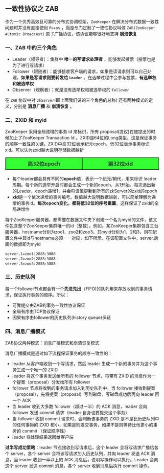 ## 一致性协议之 ZAB

作为一个优秀高效且可靠的分布式协调框架，`ZooKeeper` 在解决分布式数据一致性问题时并没有直接使用 `Paxos` ，而是专门定制了一致性协议叫做 `ZAB(ZooKeeper Automic Broadcast)` 原子广播协议，该协议能够很好地支持 **崩溃恢复** 

### 一、ZAB 中的三个角色

- Leader（领导者）：集群中 **唯一的写请求处理者** ，能够发起投票（投票也是为了进行写请求）
- Follower（跟随者）：能够接收客户端的请求，如果是读请求则可以自己处理，**如果是写请求则要转发给 `Leader`** 。在选举过程中会参与投票，**有选举权和被选举权**
- Observer（观察者）：就是没有选举权和被选举权的 `Follower` 

在 `ZAB` 协议中对 `zkServer`(即上面我们说的三个角色的总称) 还有两种模式的定义，分别是 **消息广播** 和 **崩溃恢复** 。

### 二、ZXID 和 myid

ZooKeeper 采用全局递增的事务 id 来标识，所有 proposal(提议)在被提出的时候加上了ZooKeeper Transaction Id 。ZXID是64位的Long类型，这是保证事务的顺序一致性的关键。ZXID中高32位表示纪元epoch，低32位表示事务标识xid。可以认为zxid越大说明存储数据越新

![](./image/ZXID.png)

- 每个leader都会具有不同的**epoch**值，表示一个纪元/朝代，用来标识 leader周期。每个新的选举开启时都会生成一个新的epoch，从1开始，每次选出新的Leader，epoch递增1，并会将该值更新到所有的zkServer的zxid的epoch
- **xid**是一个依次递增的事务编号。数值越大说明数据越新，可以简单理解为递增的事务id。**每次epoch变化，都将低32位的序号重置**，这样保证了zxid的全局递增性

每个ZooKeeper服务器，都需要在数据文件夹下创建一个名为myid的文件，该文件包含整个ZooKeeper集群唯一的id（整数）。例如，某ZooKeeper集群包含三台服务器，hostname分别为zoo1、zoo2和zoo3，其myid分别为1、2和3，则在配置文件中其id与hostname必须一一对应，如下所示。在该配置文件中，server.后面的数据即为myid

```
server.1=zoo1:2888:3888
server.2=zoo2:2888:3888
server.3=zoo3:2888:3888
```

### 三、历史队列

每一个follower节点都会有一个**先进先出**（FIFO)的队列用来存放收到的事务请求，保证执行事务的顺序。所以：

- 可靠提交由ZAB的事务一致性协议保证
- 全局有序由TCP协议保证
- 因果有序由follower的历史队列(history queue)保证

### 四、消息广播模式

ZAB协议两种模式：消息广播模式和崩溃恢复模式

消息广播模式是通过如下流程保证事务的顺序一致性的：

- leader 从客户端收到一个写请求，然后 leader 生成一个新的事务并为这个事务生成一个唯一的 ZXID 
- leader 将这个事务发送给所有的 follower 节点，将带有 ZXID 的消息作为一个提案（proposal）分发给所有 follower
- follower 节点将收到的事务请求加入到历史队列中，当 follower 接收到提案（proposal），先将提案（proposal）写到磁盘，写磁盘成功后再向 leader 回一个 ACK 
- 当 leader 收到大多数 follower（超过一半）的 ACK 消息，leader 会向 follower 发送 commit 请求（leader 自身也要提交这个事务）
- 当 follower 收到 commit 请求时，会判断该事务的 ZXID 是不是比历史队列中的任何事物的 ZXID 都小，如果是则提交事务，如果不是则等待比他更小的事务的 commit （保证顺序性）
- leader 将处理结果返回给客户端

**过半写成功策略**：leader 节点接收到写请求后，这个 leader 会将写请求广播给各个 server，各个 server 会将该写请求加入历史队列，并向 leader 发送 ACK 消息，当 leader 收到一半以上的 ACK 消息后，说明写操作可以执行。Leader 会向这个 server 发送 commit 消息，各个 server 收到消息后执行 commit 操作。

























